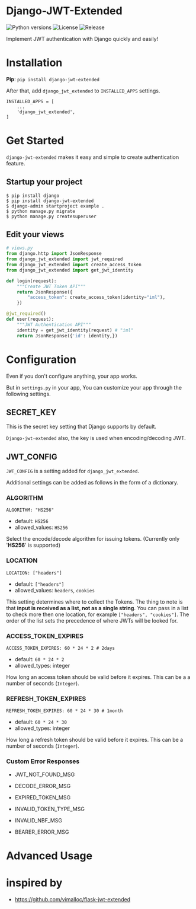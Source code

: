 # Django-JWT-Extended

![Python versions](https://img.shields.io/pypi/pyversions/django-jwt-extended) ![License](https://img.shields.io/badge/license-MIT-green) ![Release](https://img.shields.io/badge/release-1.0.0-red)

Implement JWT authentication with Django quickly and easily!



# Installation

**Pip**: `pip install django-jwt-extended`

After that, add `django_jwt_extended` to `INSTALLED_APPS` settings.

```
INSTALLED_APPS = [
    ...
    'django_jwt_extended',
]
```



# Get Started

`django-jwt-extended` makes it easy and simple to create authentication feature.

## Startup your project

```shell
$ pip install django
$ pip install django-jwt-extended
$ django-admin startproject example .
$ python manage.py migrate
$ python manage.py createsuperuser
```

## Edit your views

```python
# views.py
from django.http import JsonResponse
from django_jwt_extended import jwt_required
from django_jwt_extended import create_access_token
from django_jwt_extended import get_jwt_identity

def login(request):
    """Create JWT Token API"""
    return JsonResponse({
        "access_token": create_access_token(identity="iml"),
    })

@jwt_required()
def user(request):
    """JWT Authentication API"""
    identity = get_jwt_identity(request) # "iml"
    return JsonResponse({'id': identity,})
```



# Configuration

Even if you don't configure anything, your app works.

But in `settings.py` in your app, You can customize your app through the following settings.

## SECRET_KEY

This is the secret key setting that Django supports by default. 

`Django-jwt-extended` also, the key is used when encoding/decoding JWT.

## JWT_CONFIG

`JWT_CONFIG` is a setting added for `django_jwt_extended`. 

Additional settings can be added as follows in the form of a dictionary.

### ALGORITHM

`ALGORITHM: "HS256" `

- default: `HS256`
- allowed_values: `HS256`

Select the encode/decode algorithm for issuing tokens. (Currently only '**HS256**' is supported)

### LOCATION

`LOCATION: ["headers"]`

- default: `["headers"]`
- allowed_values: `headers`, `cookies`

This setting determines where to collect the Tokens. The thing to note is that **input is received as a list, not as a single string**. You can pass in a list to check more then one location, for example `["headers", "cookies"]`. The order of the list sets the precedence of where JWTs will be looked for.

### ACCESS_TOKEN_EXPIRES

`ACCESS_TOKEN_EXPIRES: 60 * 24 * 2 # 2days`

- default: `60 * 24 * 2`
- allowed_types: integer

How long an access token should be valid before it expires. This can be a a number of seconds (`Integer`).

### REFRESH_TOKEN_EXPIRES

`REFRESH_TOKEN_EXPIRES: 60 * 24 * 30 # 1month`

- default: `60 * 24 * 30`
- allowed_types: integer

How long a refresh token should be valid before it expires. This can be a number of seconds (`Integer`).

### Custom Error Responses

- JWT_NOT_FOUND_MSG

- DECODE_ERROR_MSG

- EXPIRED_TOKEN_MSG

- INVALID_TOKEN_TYPE_MSG

- INVALID_NBF_MSG

- BEARER_ERROR_MSG





# Advanced Usage



# inspired by

- https://github.com/vimalloc/flask-jwt-extended
